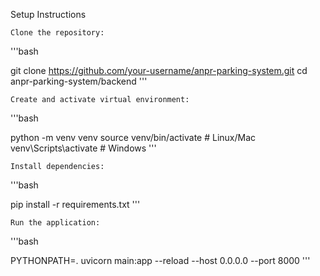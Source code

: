 Setup Instructions

    Clone the repository:

'''bash

git clone https://github.com/your-username/anpr-parking-system.git
cd anpr-parking-system/backend
'''

    Create and activate virtual environment:

'''bash

python -m venv venv
source venv/bin/activate  # Linux/Mac
venv\Scripts\activate    # Windows
'''

    Install dependencies:

'''bash

pip install -r requirements.txt
'''


    Run the application:

'''bash

PYTHONPATH=. uvicorn main:app --reload --host 0.0.0.0 --port 8000
'''
